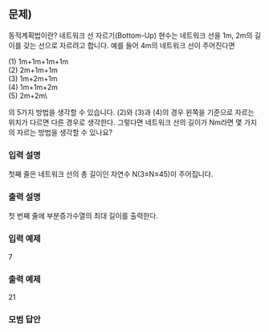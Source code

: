 ﻿## 문제)
동적계획법이란? 네트워크 선 자르기(Bottom-Up)
현수는 네트워크 선을 1m, 2m의 길이를 갖는 선으로 자르려고 합니다.
예를 들어 4m의 네트워크 선이 주어진다면

(1) 1m+1m+1m+1m\
(2) 2m+1m+1m\
(3) 1m+2m+1m\
(4) 1m+1m+2m\
(5) 2m+2m\

의 5가지 방법을 생각할 수 있습니다. (2)와 (3)과 (4)의 경우 왼쪽을 기준으로 자르는 위치가
다르면 다른 경우로 생각한다.
그렇다면 네트워크 선의 길이가 Nm라면 몇 가지의 자르는 방법을 생각할 수 있나요? 

### 입력 설명
첫째 줄은 네트워크 선의 총 길이인 자연수 N(3≤N≤45)이 주어집니다.

### 출력 설명
첫 번째 줄에 부분증가수열의 최대 길이를 출력한다.

### 입력 예제
7

### 출력 예제
21
 
### 모범 답안
``` Cpp

```